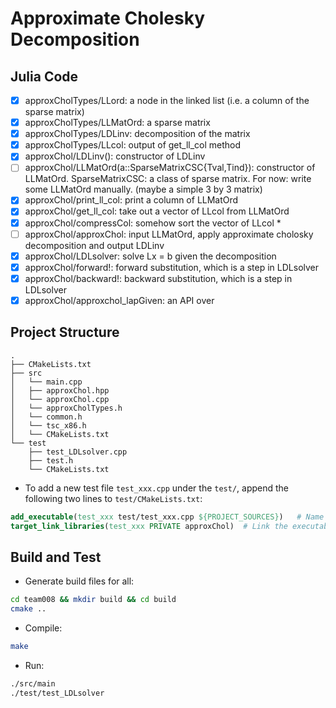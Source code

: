 # Approximate Cholesky Decomposition

## Julia Code

- [x] approxCholTypes/LLord: a node in the linked list (i.e. a column of the sparse matrix)
- [x] approxCholTypes/LLMatOrd: a sparse matrix
- [x] approxCholTypes/LDLinv: decomposition of the matrix
- [x] approxCholTypes/LLcol: output of get_ll_col method
- [x] approxChol/LDLinv(): constructor of LDLinv
- [ ] approxChol/LLMatOrd(a::SparseMatrixCSC{Tval,Tind}): constructor of LLMatOrd. SparseMatrixCSC: a class of sparse matrix. For now: write some LLMatOrd manually. (maybe a simple 3 by 3 matrix)
- [x] approxChol/print_ll_col: print a column of LLMatOrd
- [x] approxChol/get_ll_col: take out a vector of LLcol from LLMatOrd
- [x] approxChol/compressCol: somehow sort the vector of LLcol *
- [ ] approxChol/approxChol: input LLMatOrd, apply approximate cholosky decomposition and output LDLinv
- [x] approxChol/LDLsolver: solve Lx = b given the decomposition
- [x] approxChol/forward!: forward substitution, which is a step in LDLsolver
- [x] approxChol/backward!: backward substitution, which is a step in LDLsolver
- [x] approxChol/approxchol_lapGiven: an API over 

## Project Structure
``` text
.
├── CMakeLists.txt
├── src
│   └── main.cpp
│   ├── approxChol.hpp
│   └── approxChol.cpp
│   └── approxCholTypes.h
│   └── common.h
│   └── tsc_x86.h
│   └── CMakeLists.txt
└── test
    ├── test_LDLsolver.cpp
    ├── test.h
    └── CMakeLists.txt
```
- To add a new test file `test_xxx.cpp` under the `test/`, append the following two lines to `test/CMakeLists.txt`: 
``` cmake
add_executable(test_xxx test/test_xxx.cpp ${PROJECT_SOURCES})   # Name of executable.
target_link_libraries(test_xxx PRIVATE approxChol)  # Link the executable to the library built from src/*.cpp
```

## Build and Test
- Generate build files for all:
``` bash
cd team008 && mkdir build && cd build
cmake ..
```
- Compile:
``` bash
make
```
- Run:
``` bash
./src/main
./test/test_LDLsolver
```
